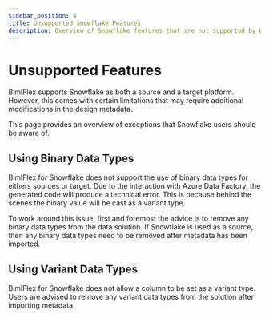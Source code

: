 ```yaml
---
sidebar_position: 4
title: Unsupported Snowflake Features
description: Overview of Snowflake features that are not supported by BimlFlex
---
```

# Unsupported Features

BimlFlex supports Snowflake as both a source and a target platform. However, this comes with certain limitations that may require additional modifications in the design metadata.

This page provides an overview of exceptions that Snowflake users should be aware of.

## Using Binary Data Types

BimlFlex for Snowflake does not support the use of binary data types for eithers sources or target. Due to the interaction with Azure Data Factory, the generated code will produce a technical error. This is because behind the scenes the binary value will be cast as a variant type.

To work around this issue, first and foremost the advice is to remove any binary data types from the data solution. If Snowflake is used as a source, then any binary data types need to be removed after metadata has been imported.

## Using Variant Data Types

BimlFlex for Snowflake does not allow a column to be set as a variant type. Users are advised to remove any variant data types from the solution after importing metadata.